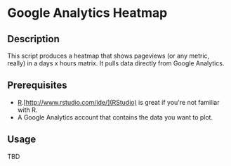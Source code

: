 # Google Analytics Heatmap

## Description

This script produces a heatmap that shows pageviews (or any metric, really) in a days x hours matrix. It pulls data directly from Google Analytics.

## Prerequisites

* [R](http://www.r-project.org/).[http://www.rstudio.com/ide/](RStudio) is great if you're not familiar with R.
* A Google Analytics account that contains the data you want to plot.

## Usage

TBD
